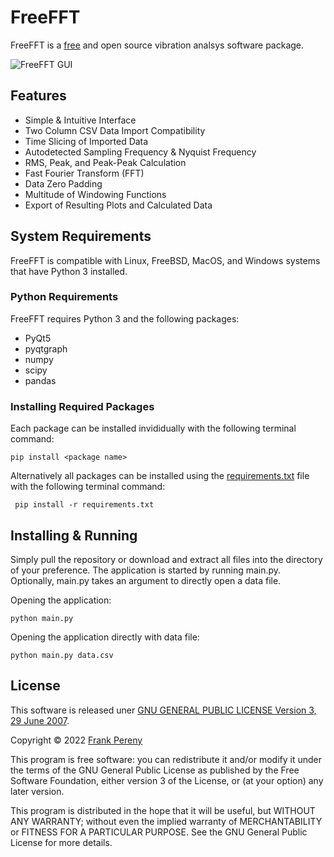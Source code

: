 # FreeFFT
FreeFFT is a [free](https://www.gnu.org/philosophy/free-sw.html) and open source vibration analsys software package.

<img src="https://github.com/fjpereny/freeFFT/blob/main/img/FreeFFT%20GUI%201.png?raw=true" alt="FreeFFT GUI">

## Features
- Simple & Intuitive Interface
- Two Column CSV Data Import Compatibility
- Time Slicing of Imported Data
- Autodetected Sampling Frequency & Nyquist Frequency
- RMS, Peak, and Peak-Peak Calculation
- Fast Fourier Transform (FFT)
- Data Zero Padding
- Multitude of Windowing Functions
- Export of Resulting Plots and Calculated Data

## System Requirements
FreeFFT is compatible with Linux, FreeBSD, MacOS, and Windows systems that have Python 3 installed.  

### Python Requirements
FreeFFT requires Python 3 and the following packages:
 - PyQt5
 - pyqtgraph
 - numpy
 - scipy
 - pandas

### Installing Required Packages
Each package can be installed invididually with the following terminal command:
```
pip install <package name>
```

Alternatively all packages can be installed using the [requirements.txt](https://github.com/fjpereny/freeFFT/blob/main/requirements.txt) file with the following terminal command:
```
 pip install -r requirements.txt
```

## Installing & Running
Simply pull the repository or download and extract all files into the directory of your preference.  The application is started by running main.py.  Optionally, main.py takes an argument to directly open a data file.

Opening the application:
```
python main.py
````
Opening the application directly with data file:
```
python main.py data.csv
```

## License
This software is released uner [GNU GENERAL PUBLIC LICENSE Version 3, 29 June 2007](https://www.gnu.org/licenses/gpl-3.0.en.html).

Copyright © 2022 [Frank Pereny](https://github.com/fjpereny/)

This program is free software: you can redistribute it and/or modify it under the terms of the GNU General Public License as published by the Free Software Foundation, either version 3 of the License, or (at your option) any later version.

This program is distributed in the hope that it will be useful, but WITHOUT ANY WARRANTY; without even the implied warranty of MERCHANTABILITY or FITNESS FOR A PARTICULAR PURPOSE. See the GNU General Public License for more details.
